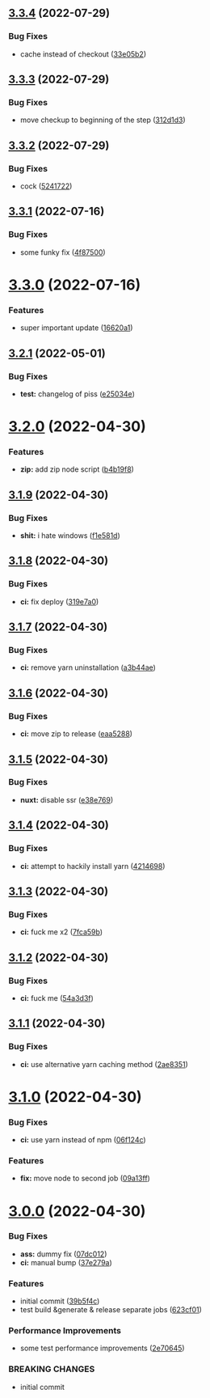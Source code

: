 ## [3.3.4](https://github.com/SugarF0x/ci-playground/compare/v3.3.3...v3.3.4) (2022-07-29)


### Bug Fixes

* cache instead of checkout ([33e05b2](https://github.com/SugarF0x/ci-playground/commit/33e05b27a5868493167e013defdf6db48a429c48))



## [3.3.3](https://github.com/SugarF0x/ci-playground/compare/v3.3.2...v3.3.3) (2022-07-29)


### Bug Fixes

* move checkup to beginning of the step ([312d1d3](https://github.com/SugarF0x/ci-playground/commit/312d1d3e7af85f7fc4890bf91d2cd7c048ba2ac1))



## [3.3.2](https://github.com/SugarF0x/ci-playground/compare/v3.3.1...v3.3.2) (2022-07-29)


### Bug Fixes

* cock ([5241722](https://github.com/SugarF0x/ci-playground/commit/52417229e293eace5c360ae8519e2ba9bc9ffc9e))



## [3.3.1](https://github.com/SugarF0x/ci-playground/compare/v3.3.0...v3.3.1) (2022-07-16)


### Bug Fixes

* some funky fix ([4f87500](https://github.com/SugarF0x/ci-playground/commit/4f87500013c2d669ff25482f97f95fcaf0e52e7d))



# [3.3.0](https://github.com/SugarF0x/ci-playground/compare/v3.2.1...v3.3.0) (2022-07-16)


### Features

* super important update ([16620a1](https://github.com/SugarF0x/ci-playground/commit/16620a15785c55d935e76392136cf750111d8823))



## [3.2.1](https://github.com/SugarF0x/ci-playground/compare/v3.2.0...v3.2.1) (2022-05-01)


### Bug Fixes

* **test:** changelog of piss ([e25034e](https://github.com/SugarF0x/ci-playground/commit/e25034e5588481f82dc2a25085abb7f03c0f4677))



# [3.2.0](https://github.com/SugarF0x/ci-playground/compare/v3.1.9...v3.2.0) (2022-04-30)


### Features

* **zip:** add zip node script ([b4b19f8](https://github.com/SugarF0x/ci-playground/commit/b4b19f8642820ba7b49b9b47b179bcfff4c6f191))



## [3.1.9](https://github.com/SugarF0x/ci-playground/compare/v3.1.8...v3.1.9) (2022-04-30)


### Bug Fixes

* **shit:** i hate windows ([f1e581d](https://github.com/SugarF0x/ci-playground/commit/f1e581dd3346ac92f65d4387deb6a0e78f0979c5))



## [3.1.8](https://github.com/SugarF0x/ci-playground/compare/v3.1.7...v3.1.8) (2022-04-30)


### Bug Fixes

* **ci:** fix deploy ([319e7a0](https://github.com/SugarF0x/ci-playground/commit/319e7a0fd9714462727e3a0703a5d7c45e69d859))



## [3.1.7](https://github.com/SugarF0x/ci-playground/compare/v3.1.6...v3.1.7) (2022-04-30)


### Bug Fixes

* **ci:** remove yarn uninstallation ([a3b44ae](https://github.com/SugarF0x/ci-playground/commit/a3b44ae9ef878011b64bd718c827f6d5e68627cc))



## [3.1.6](https://github.com/SugarF0x/ci-playground/compare/v3.1.5...v3.1.6) (2022-04-30)


### Bug Fixes

* **ci:** move zip to release ([eaa5288](https://github.com/SugarF0x/ci-playground/commit/eaa5288eb9f9c689c1557c9b86537de7b112a2c9))



## [3.1.5](https://github.com/SugarF0x/ci-playground/compare/v3.1.4...v3.1.5) (2022-04-30)


### Bug Fixes

* **nuxt:** disable ssr ([e38e769](https://github.com/SugarF0x/ci-playground/commit/e38e769b027cc96b827ad26c5a488c1413d0d646))



## [3.1.4](https://github.com/SugarF0x/ci-playground/compare/v3.1.3...v3.1.4) (2022-04-30)


### Bug Fixes

* **ci:** attempt to hackily install yarn ([4214698](https://github.com/SugarF0x/ci-playground/commit/4214698e631efa69faeccb00f5e02d34139c102c))



## [3.1.3](https://github.com/SugarF0x/ci-playground/compare/v3.1.2...v3.1.3) (2022-04-30)


### Bug Fixes

* **ci:** fuck me x2 ([7fca59b](https://github.com/SugarF0x/ci-playground/commit/7fca59bfeabb006d3d067e1d59cb18ff2f946a95))



## [3.1.2](https://github.com/SugarF0x/ci-playground/compare/v3.1.1...v3.1.2) (2022-04-30)


### Bug Fixes

* **ci:** fuck me ([54a3d3f](https://github.com/SugarF0x/ci-playground/commit/54a3d3f5afdeb28dc685db8563ea1401ffa8029a))



## [3.1.1](https://github.com/SugarF0x/ci-playground/compare/v3.1.0...v3.1.1) (2022-04-30)


### Bug Fixes

* **ci:** use alternative yarn caching method ([2ae8351](https://github.com/SugarF0x/ci-playground/commit/2ae8351ac4c8600466cf0b3d462ff88f04212d6e))



# [3.1.0](https://github.com/SugarF0x/ci-playground/compare/v3.0.0...v3.1.0) (2022-04-30)


### Bug Fixes

* **ci:** use yarn instead of npm ([06f124c](https://github.com/SugarF0x/ci-playground/commit/06f124c9ac3df431be0482c8f1bd1a149cc8966e))


### Features

* **fix:** move node to second job ([09a13ff](https://github.com/SugarF0x/ci-playground/commit/09a13ff245d634a2df540d9bb0ae6d3ea66caa33))



# [3.0.0](https://github.com/SugarF0x/ci-playground/compare/39b5f4c75553bc56957d63ed27a9c74376433d12...v3.0.0) (2022-04-30)


### Bug Fixes

* **ass:** dummy fix ([07dc012](https://github.com/SugarF0x/ci-playground/commit/07dc012e50609c96910056f5831e9229aa8f7242))
* **ci:** manual bump ([37e279a](https://github.com/SugarF0x/ci-playground/commit/37e279aaa5de570a3ab3a9fc4109fd6329174f4b))


### Features

* initial commit ([39b5f4c](https://github.com/SugarF0x/ci-playground/commit/39b5f4c75553bc56957d63ed27a9c74376433d12))
* test build &generate & release separate jobs ([623cf01](https://github.com/SugarF0x/ci-playground/commit/623cf01d511a08e75a194949823fba5df114b1df))


### Performance Improvements

* some test performance improvements ([2e70645](https://github.com/SugarF0x/ci-playground/commit/2e70645f666b43de813e8fee2c979a32591be484))


### BREAKING CHANGES

* initial commit



